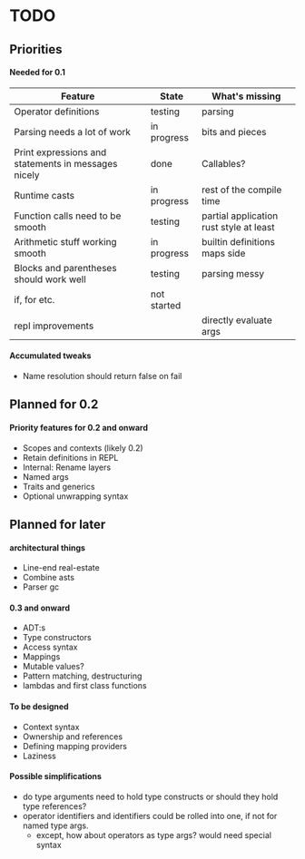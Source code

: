 # TODO

## Priorities

#### Needed for 0.1

| Feature                                               | State     | What's missing |
| ---                                                   | ---       | ---            |
| Operator definitions                                  | testing   | parsing        |
| Parsing needs a lot of work                           | in progress | bits and pieces |
| Print expressions and statements in messages nicely   | done | Callables? |
| Runtime casts                               | in progress | rest of the compile time |
| Function calls need to be smooth | testing | partial application rust style at least |
| Arithmetic stuff working smooth  | in progress | builtin definitions maps side |
| Blocks and parentheses should work well               | testing | parsing messy |
| if, for etc.                                          | not started |  |
| repl improvements                                     | | directly evaluate args |

#### Accumulated tweaks

- Name resolution should return false on fail

## Planned for 0.2

#### Priority features for 0.2 and onward

- Scopes and contexts (likely 0.2)
- Retain definitions in REPL
- Internal: Rename layers
- Named args
- Traits and generics
- Optional unwrapping syntax

## Planned for later

#### architectural things

- Line-end real-estate
- Combine asts
- Parser gc

#### 0.3 and onward

- ADT:s
- Type constructors
- Access syntax
- Mappings
- Mutable values?
- Pattern matching, destructuring
- lambdas and first class functions

#### To be designed

- Context syntax
- Ownership and references
- Defining mapping providers
- Laziness


#### Possible simplifications

- do type arguments need to hold type constructs or should they hold type references?
- operator identifiers and identifiers could be rolled into one, if not for named type args.
    - except, how about operators as type args? would need special syntax